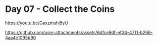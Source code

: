 <h1>Day 07 - Collect the Coins</h1>

https://youtu.be/Gaxzmuhj5yU

https://github.com/user-attachments/assets/6dfce9df-ef34-4711-b266-4aa4c1095b90

